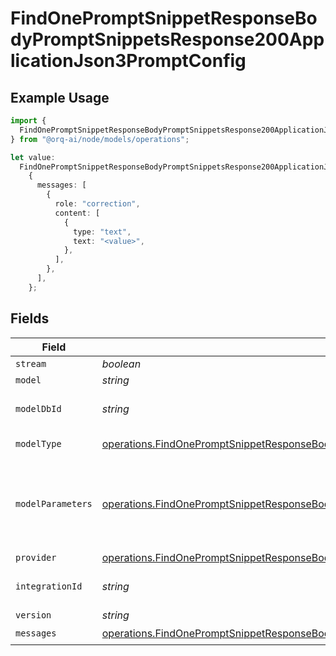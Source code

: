 # FindOnePromptSnippetResponseBodyPromptSnippetsResponse200ApplicationJson3PromptConfig

## Example Usage

```typescript
import {
  FindOnePromptSnippetResponseBodyPromptSnippetsResponse200ApplicationJson3PromptConfig,
} from "@orq-ai/node/models/operations";

let value:
  FindOnePromptSnippetResponseBodyPromptSnippetsResponse200ApplicationJson3PromptConfig =
    {
      messages: [
        {
          role: "correction",
          content: [
            {
              type: "text",
              text: "<value>",
            },
          ],
        },
      ],
    };
```

## Fields

| Field                                                                                                                                                                                                                      | Type                                                                                                                                                                                                                       | Required                                                                                                                                                                                                                   | Description                                                                                                                                                                                                                |
| -------------------------------------------------------------------------------------------------------------------------------------------------------------------------------------------------------------------------- | -------------------------------------------------------------------------------------------------------------------------------------------------------------------------------------------------------------------------- | -------------------------------------------------------------------------------------------------------------------------------------------------------------------------------------------------------------------------- | -------------------------------------------------------------------------------------------------------------------------------------------------------------------------------------------------------------------------- |
| `stream`                                                                                                                                                                                                                   | *boolean*                                                                                                                                                                                                                  | :heavy_minus_sign:                                                                                                                                                                                                         | N/A                                                                                                                                                                                                                        |
| `model`                                                                                                                                                                                                                    | *string*                                                                                                                                                                                                                   | :heavy_minus_sign:                                                                                                                                                                                                         | N/A                                                                                                                                                                                                                        |
| `modelDbId`                                                                                                                                                                                                                | *string*                                                                                                                                                                                                                   | :heavy_minus_sign:                                                                                                                                                                                                         | The id of the resource                                                                                                                                                                                                     |
| `modelType`                                                                                                                                                                                                                | [operations.FindOnePromptSnippetResponseBodyPromptSnippetsResponse200ApplicationJson3ModelType](../../models/operations/findonepromptsnippetresponsebodypromptsnippetsresponse200applicationjson3modeltype.md)             | :heavy_minus_sign:                                                                                                                                                                                                         | The type of the model                                                                                                                                                                                                      |
| `modelParameters`                                                                                                                                                                                                          | [operations.FindOnePromptSnippetResponseBodyPromptSnippetsResponse200ApplicationJson3ModelParameters](../../models/operations/findonepromptsnippetresponsebodypromptsnippetsresponse200applicationjson3modelparameters.md) | :heavy_minus_sign:                                                                                                                                                                                                         | Model Parameters: Not all parameters apply to every model                                                                                                                                                                  |
| `provider`                                                                                                                                                                                                                 | [operations.FindOnePromptSnippetResponseBodyPromptSnippetsResponse200ApplicationJson3Provider](../../models/operations/findonepromptsnippetresponsebodypromptsnippetsresponse200applicationjson3provider.md)               | :heavy_minus_sign:                                                                                                                                                                                                         | N/A                                                                                                                                                                                                                        |
| `integrationId`                                                                                                                                                                                                            | *string*                                                                                                                                                                                                                   | :heavy_minus_sign:                                                                                                                                                                                                         | The id of the resource                                                                                                                                                                                                     |
| `version`                                                                                                                                                                                                                  | *string*                                                                                                                                                                                                                   | :heavy_minus_sign:                                                                                                                                                                                                         | N/A                                                                                                                                                                                                                        |
| `messages`                                                                                                                                                                                                                 | [operations.FindOnePromptSnippetResponseBodyPromptSnippetsResponse200ApplicationJson3Messages](../../models/operations/findonepromptsnippetresponsebodypromptsnippetsresponse200applicationjson3messages.md)[]             | :heavy_check_mark:                                                                                                                                                                                                         | N/A                                                                                                                                                                                                                        |